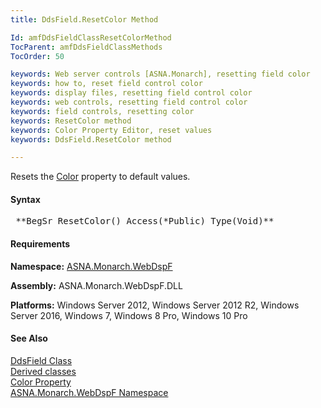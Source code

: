```yaml
---
title: DdsField.ResetColor Method

Id: amfDdsFieldClassResetColorMethod
TocParent: amfDdsFieldClassMethods
TocOrder: 50

keywords: Web server controls [ASNA.Monarch], resetting field color
keywords: how to, reset field control color
keywords: display files, resetting field control color
keywords: web controls, resetting field control color
keywords: field controls, resetting color
keywords: ResetColor method
keywords: Color Property Editor, reset values
keywords: DdsField.ResetColor method

---
```


Resets the [ Color](amfDdsFieldClassColorProperty.html) property to default values.

#### Syntax
<pre class="prettyprint"> **BegSr ResetColor() Access(*Public) Type(Void)** </pre>

#### Requirements
**Namespace:** [ASNA.Monarch.WebDspF](amfWebDspFNamespace.html)

**Assembly:** ASNA.Monarch.WebDspF.DLL

**Platforms:** Windows Server 2012, Windows Server 2012 R2, Windows Server 2016, Windows 7, Windows 8 Pro, Windows 10 Pro

#### See Also
[DdsField Class](amfDdsFieldClass.html) <br clear="none" /> [ Derived classes](amfDdsFieldClassDerivedClasses.html) <br clear="none" /> [ Color Property](amfDdsFieldClassColorProperty.html) <br clear="none" /> [ ASNA.Monarch.WebDspF Namespace](amfWebDspFNamespace.html) 
